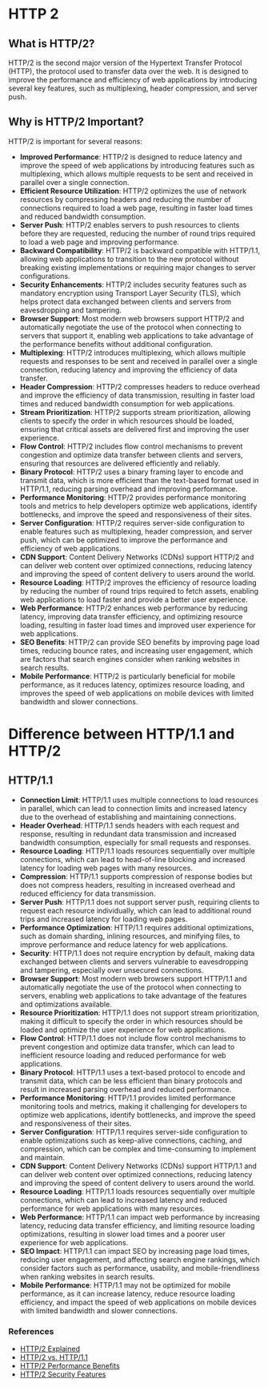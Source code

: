 # HTTP 2

## What is HTTP/2?

HTTP/2 is the second major version of the Hypertext Transfer Protocol (HTTP), the protocol used to transfer data over the web. It is designed to improve the performance and efficiency of web applications by introducing several key features, such as multiplexing, header compression, and server push.

## Why is HTTP/2 Important?

HTTP/2 is important for several reasons:

- **Improved Performance**: HTTP/2 is designed to reduce latency and improve the speed of web applications by introducing features such as multiplexing, which allows multiple requests to be sent and received in parallel over a single connection.
- **Efficient Resource Utilization**: HTTP/2 optimizes the use of network resources by compressing headers and reducing the number of connections required to load a web page, resulting in faster load times and reduced bandwidth consumption.
- **Server Push**: HTTP/2 enables servers to push resources to clients before they are requested, reducing the number of round trips required to load a web page and improving performance.
- **Backward Compatibility**: HTTP/2 is backward compatible with HTTP/1.1, allowing web applications to transition to the new protocol without breaking existing implementations or requiring major changes to server configurations.
- **Security Enhancements**: HTTP/2 includes security features such as mandatory encryption using Transport Layer Security (TLS), which helps protect data exchanged between clients and servers from eavesdropping and tampering.
- **Browser Support**: Most modern web browsers support HTTP/2 and automatically negotiate the use of the protocol when connecting to servers that support it, enabling web applications to take advantage of the performance benefits without additional configuration.
- **Multiplexing**: HTTP/2 introduces multiplexing, which allows multiple requests and responses to be sent and received in parallel over a single connection, reducing latency and improving the efficiency of data transfer.
- **Header Compression**: HTTP/2 compresses headers to reduce overhead and improve the efficiency of data transmission, resulting in faster load times and reduced bandwidth consumption for web applications.
- **Stream Prioritization**: HTTP/2 supports stream prioritization, allowing clients to specify the order in which resources should be loaded, ensuring that critical assets are delivered first and improving the user experience.
- **Flow Control**: HTTP/2 includes flow control mechanisms to prevent congestion and optimize data transfer between clients and servers, ensuring that resources are delivered efficiently and reliably.
- **Binary Protocol**: HTTP/2 uses a binary framing layer to encode and transmit data, which is more efficient than the text-based format used in HTTP/1.1, reducing parsing overhead and improving performance.
- **Performance Monitoring**: HTTP/2 provides performance monitoring tools and metrics to help developers optimize web applications, identify bottlenecks, and improve the speed and responsiveness of their sites.
- **Server Configuration**: HTTP/2 requires server-side configuration to enable features such as multiplexing, header compression, and server push, which can be optimized to improve the performance and efficiency of web applications.
- **CDN Support**: Content Delivery Networks (CDNs) support HTTP/2 and can deliver web content over optimized connections, reducing latency and improving the speed of content delivery to users around the world.
- **Resource Loading**: HTTP/2 improves the efficiency of resource loading by reducing the number of round trips required to fetch assets, enabling web applications to load faster and provide a better user experience.
- **Web Performance**: HTTP/2 enhances web performance by reducing latency, improving data transfer efficiency, and optimizing resource loading, resulting in faster load times and improved user experience for web applications.
- **SEO Benefits**: HTTP/2 can provide SEO benefits by improving page load times, reducing bounce rates, and increasing user engagement, which are factors that search engines consider when ranking websites in search results.
- **Mobile Performance**: HTTP/2 is particularly beneficial for mobile performance, as it reduces latency, optimizes resource loading, and improves the speed of web applications on mobile devices with limited bandwidth and slower connections.

# Difference between HTTP/1.1 and HTTP/2

## HTTP/1.1

- **Connection Limit**: HTTP/1.1 uses multiple connections to load resources in parallel, which can lead to connection limits and increased latency due to the overhead of establishing and maintaining connections.
- **Header Overhead**: HTTP/1.1 sends headers with each request and response, resulting in redundant data transmission and increased bandwidth consumption, especially for small requests and responses.
- **Resource Loading**: HTTP/1.1 loads resources sequentially over multiple connections, which can lead to head-of-line blocking and increased latency for loading web pages with many resources.
- **Compression**: HTTP/1.1 supports compression of response bodies but does not compress headers, resulting in increased overhead and reduced efficiency for data transmission.
- **Server Push**: HTTP/1.1 does not support server push, requiring clients to request each resource individually, which can lead to additional round trips and increased latency for loading web pages.
- **Performance Optimization**: HTTP/1.1 requires additional optimizations, such as domain sharding, inlining resources, and minifying files, to improve performance and reduce latency for web applications.
- **Security**: HTTP/1.1 does not require encryption by default, making data exchanged between clients and servers vulnerable to eavesdropping and tampering, especially over unsecured connections.
- **Browser Support**: Most modern web browsers support HTTP/1.1 and automatically negotiate the use of the protocol when connecting to servers, enabling web applications to take advantage of the features and optimizations available.
- **Resource Prioritization**: HTTP/1.1 does not support stream prioritization, making it difficult to specify the order in which resources should be loaded and optimize the user experience for web applications.
- **Flow Control**: HTTP/1.1 does not include flow control mechanisms to prevent congestion and optimize data transfer, which can lead to inefficient resource loading and reduced performance for web applications.
- **Binary Protocol**: HTTP/1.1 uses a text-based protocol to encode and transmit data, which can be less efficient than binary protocols and result in increased parsing overhead and reduced performance.
- **Performance Monitoring**: HTTP/1.1 provides limited performance monitoring tools and metrics, making it challenging for developers to optimize web applications, identify bottlenecks, and improve the speed and responsiveness of their sites.
- **Server Configuration**: HTTP/1.1 requires server-side configuration to enable optimizations such as keep-alive connections, caching, and compression, which can be complex and time-consuming to implement and maintain.
- **CDN Support**: Content Delivery Networks (CDNs) support HTTP/1.1 and can deliver web content over optimized connections, reducing latency and improving the speed of content delivery to users around the world.
- **Resource Loading**: HTTP/1.1 loads resources sequentially over multiple connections, which can lead to increased latency and reduced performance for web applications with many resources.
- **Web Performance**: HTTP/1.1 can impact web performance by increasing latency, reducing data transfer efficiency, and limiting resource loading optimizations, resulting in slower load times and a poorer user experience for web applications.
- **SEO Impact**: HTTP/1.1 can impact SEO by increasing page load times, reducing user engagement, and affecting search engine rankings, which consider factors such as performance, usability, and mobile-friendliness when ranking websites in search results.
- **Mobile Performance**: HTTP/1.1 may not be optimized for mobile performance, as it can increase latency, reduce resource loading efficiency, and impact the speed of web applications on mobile devices with limited bandwidth and slower connections.

### References

- [HTTP/2 Explained](https://http2-explained.haxx.se/)
- [HTTP/2 vs. HTTP/1.1](https://www.cloudflare.com/learning/performance/http2-vs-http1/)
- [HTTP/2 Performance Benefits](https://www.keycdn.com/blog/http2-performance)
- [HTTP/2 Security Features](https://www.cloudflare.com/learning/performance/http2-security/)
